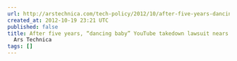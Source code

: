 ```yaml
---
url: http://arstechnica.com/tech-policy/2012/10/after-five-years-dancing-baby-youtube-takedown-lawsuit-nears-a-climax/
created_at: 2012-10-19 23:21 UTC
published: false
title: After five years, “dancing baby” YouTube takedown lawsuit nears a climax |
  Ars Technica
tags: []
---
```



